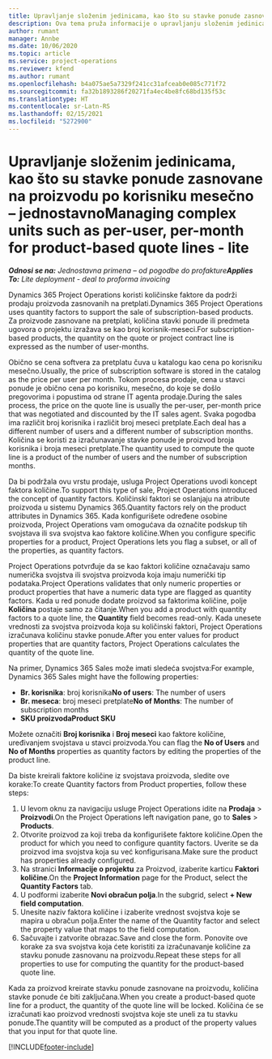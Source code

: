 ```yaml
---
title: Upravljanje složenim jedinicama, kao što su stavke ponude zasnovane na proizvodu po korisniku mesečno – jednostavno
description: Ova tema pruža informacije o upravljanju složenim jedinicama za stavke ponude zasnovane na proizvodu.
author: rumant
manager: Annbe
ms.date: 10/06/2020
ms.topic: article
ms.service: project-operations
ms.reviewer: kfend
ms.author: rumant
ms.openlocfilehash: b4a075ae5a7329f241cc31afceab0e085c771f72
ms.sourcegitcommit: fa32b1893286f20271fa4ec4be8fc68bd135f53c
ms.translationtype: HT
ms.contentlocale: sr-Latn-RS
ms.lasthandoff: 02/15/2021
ms.locfileid: "5272900"
---
```

# <a name="managing-complex-units-such-as-per-user-per-month-for-product-based-quote-lines---lite"></a><span data-ttu-id="ebb68-103">Upravljanje složenim jedinicama, kao što su stavke ponude zasnovane na proizvodu po korisniku mesečno – jednostavno</span><span class="sxs-lookup"><span data-stu-id="ebb68-103">Managing complex units such as per-user, per-month for product-based quote lines - lite</span></span>

<span data-ttu-id="ebb68-104">_**Odnosi se na:** Jednostavna primena – od pogodbe do profakture_</span><span class="sxs-lookup"><span data-stu-id="ebb68-104">_**Applies To:** Lite deployment - deal to proforma invoicing_</span></span>

<span data-ttu-id="ebb68-105">Dynamics 365 Project Operations koristi količinske faktore da podrži prodaju proizvoda zasnovanih na pretplati.</span><span class="sxs-lookup"><span data-stu-id="ebb68-105">Dynamics 365 Project Operations uses quantity factors to support the sale of subscription-based products.</span></span> <span data-ttu-id="ebb68-106">Za proizvode zasnovane na pretplati, količina stavki ponude ili predmeta ugovora o projektu izražava se kao broj korisnik-meseci.</span><span class="sxs-lookup"><span data-stu-id="ebb68-106">For subscription-based products, the quantity on the quote or project contract line is expressed as the number of user-months.</span></span>

<span data-ttu-id="ebb68-107">Obično se cena softvera za pretplatu čuva u katalogu kao cena po korisniku mesečno.</span><span class="sxs-lookup"><span data-stu-id="ebb68-107">Usually, the price of subscription software is stored in the catalog as the price per user per month.</span></span> <span data-ttu-id="ebb68-108">Tokom procesa prodaje, cena u stavci ponude je obično cena po korisniku, mesečno, do koje se došlo pregovorima i popustima od strane IT agenta prodaje.</span><span class="sxs-lookup"><span data-stu-id="ebb68-108">During the sales process, the price on the quote line is usually the per-user, per-month price that was negotiated and discounted by the IT sales agent.</span></span> <span data-ttu-id="ebb68-109">Svaka pogodba ima različit broj korisnika i različit broj meseci pretplate.</span><span class="sxs-lookup"><span data-stu-id="ebb68-109">Each deal has a different number of users and a different number of subscription months.</span></span> <span data-ttu-id="ebb68-110">Količina se koristi za izračunavanje stavke ponude je proizvod broja korisnika i broja meseci pretplate.</span><span class="sxs-lookup"><span data-stu-id="ebb68-110">The quantity used to compute the quote line is a product of the number of users and the number of subscription months.</span></span>

<span data-ttu-id="ebb68-111">Da bi podržala ovu vrstu prodaje, usluga Project Operations uvodi koncept faktora količine.</span><span class="sxs-lookup"><span data-stu-id="ebb68-111">To support this type of sale, Project Operations introduced the concept of quantity factors.</span></span> <span data-ttu-id="ebb68-112">Količinski faktori se oslanjaju na atribute proizvoda u sistemu Dynamics 365.</span><span class="sxs-lookup"><span data-stu-id="ebb68-112">Quantity factors rely on the product attributes in Dynamics 365.</span></span> <span data-ttu-id="ebb68-113">Kada konfigurišete određene osobine proizvoda, Project Operations vam omogućava da označite podskup tih svojstava ili sva svojstva kao faktore količine.</span><span class="sxs-lookup"><span data-stu-id="ebb68-113">When you configure specific properties for a product, Project Operations lets you flag a subset, or all of the properties, as quantity factors.</span></span>

<span data-ttu-id="ebb68-114">Project Operations potvrđuje da se kao faktori količine označavaju samo numerička svojstva ili svojstva proizvoda koja imaju numerički tip podataka.</span><span class="sxs-lookup"><span data-stu-id="ebb68-114">Project Operations validates that only numeric properties or product properties that have a numeric data type are flagged as quantity factors.</span></span> <span data-ttu-id="ebb68-115">Kada u red ponude dodate proizvod sa faktorima količine, polje **Količina** postaje samo za čitanje.</span><span class="sxs-lookup"><span data-stu-id="ebb68-115">When you add a product with quantity factors to a quote line, the **Quantity** field becomes read-only.</span></span> <span data-ttu-id="ebb68-116">Kada unesete vrednosti za svojstva proizvoda koja su količinski faktori, Project Operations izračunava količinu stavke ponude.</span><span class="sxs-lookup"><span data-stu-id="ebb68-116">After you enter values for product properties that are quantity factors, Project Operations calculates the quantity of the quote line.</span></span>

<span data-ttu-id="ebb68-117">Na primer, Dynamics 365 Sales može imati sledeća svojstva:</span><span class="sxs-lookup"><span data-stu-id="ebb68-117">For example, Dynamics 365 Sales might have the following properties:</span></span>

- <span data-ttu-id="ebb68-118">**Br. korisnika**: broj korisnika</span><span class="sxs-lookup"><span data-stu-id="ebb68-118">**No of users**: The number of users</span></span>
- <span data-ttu-id="ebb68-119">**Br. meseca**: broj meseci pretplate</span><span class="sxs-lookup"><span data-stu-id="ebb68-119">**No of Months**: The number of subscription months</span></span>
- <span data-ttu-id="ebb68-120">**SKU proizvoda**</span><span class="sxs-lookup"><span data-stu-id="ebb68-120">**Product SKU**</span></span>

<span data-ttu-id="ebb68-121">Možete označiti **Broj korisnika** i **Broj meseci** kao faktore količine, uređivanjem svojstava u stavci proizvoda.</span><span class="sxs-lookup"><span data-stu-id="ebb68-121">You can flag the **No of Users** and **No of Months** properties as quantity factors by editing the properties of the product line.</span></span>

<span data-ttu-id="ebb68-122">Da biste kreirali faktore količine iz svojstava proizvoda, sledite ove korake:</span><span class="sxs-lookup"><span data-stu-id="ebb68-122">To create Quantity factors from Product properties, follow these steps:</span></span>

1. <span data-ttu-id="ebb68-123">U levom oknu za navigaciju usluge Project Operations idite na **Prodaja** > **Proizvodi**.</span><span class="sxs-lookup"><span data-stu-id="ebb68-123">On the Project Operations left navigation pane, go to **Sales** > **Products**.</span></span>
2. <span data-ttu-id="ebb68-124">Otvorite proizvod za koji treba da konfigurišete faktore količine.</span><span class="sxs-lookup"><span data-stu-id="ebb68-124">Open the product for which you need to configure quantity factors.</span></span> <span data-ttu-id="ebb68-125">Uverite se da proizvod ima svojstva koja su već konfigurisana.</span><span class="sxs-lookup"><span data-stu-id="ebb68-125">Make sure the product has properties already configured.</span></span>
3. <span data-ttu-id="ebb68-126">Na stranici **Informacije o projektu** za Proizvod, izaberite karticu **Faktori količine**.</span><span class="sxs-lookup"><span data-stu-id="ebb68-126">On the **Project Information** page for the Product, select the **Quantity Factors** tab.</span></span>
4. <span data-ttu-id="ebb68-127">U podformi izaberite **Novi obračun polja**.</span><span class="sxs-lookup"><span data-stu-id="ebb68-127">In the subgrid, select **+ New field computation**.</span></span>
5. <span data-ttu-id="ebb68-128">Unesite naziv faktora količine i izaberite vrednost svojstva koje se mapira u obračun polja.</span><span class="sxs-lookup"><span data-stu-id="ebb68-128">Enter the name of the Quantity factor and select the property value that maps to the field computation.</span></span>
6. <span data-ttu-id="ebb68-129">Sačuvajte i zatvorite obrazac.</span><span class="sxs-lookup"><span data-stu-id="ebb68-129">Save and close the form.</span></span> <span data-ttu-id="ebb68-130">Ponovite ove korake za sva svojstva koja ćete koristiti za izračunavanje količine za stavku ponude zasnovanu na proizvodu.</span><span class="sxs-lookup"><span data-stu-id="ebb68-130">Repeat these steps for all properties to use for computing the quantity for the product-based quote line.</span></span>

<span data-ttu-id="ebb68-131">Kada za proizvod kreirate stavku ponude zasnovane na proizvodu, količina stavke ponude će biti zaključana.</span><span class="sxs-lookup"><span data-stu-id="ebb68-131">When you create a product-based quote line for a product, the quantity of the quote line will be locked.</span></span> <span data-ttu-id="ebb68-132">Količina će se izračunati kao proizvod vrednosti svojstva koje ste uneli za tu stavku ponude.</span><span class="sxs-lookup"><span data-stu-id="ebb68-132">The quantity will be computed as a product of the property values that you input for that quote line.</span></span>


[!INCLUDE[footer-include](../../includes/footer-banner.md)]